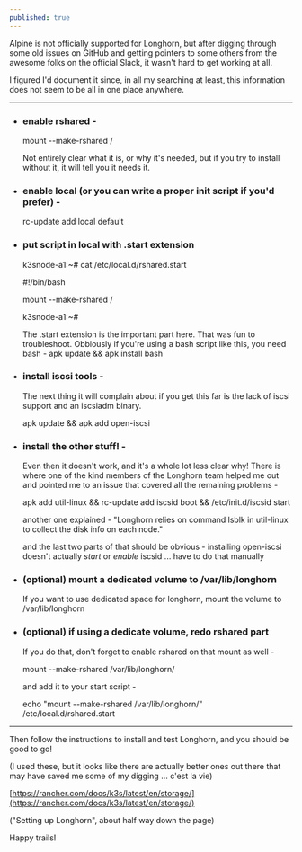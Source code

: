 ```yaml
---
published: true
---
```

Alpine is not officially supported for Longhorn, but after digging through some old issues on GitHub and getting pointers to some others from the awesome folks on the official Slack, it wasn't hard to get working at all.

I figured I'd document it since, in all my searching at least, this information does not seem to be all in one place anywhere.

---

* ### enable rshared -

    mount --make-rshared /

    Not entirely clear what it is, or why it's needed, but if you try to install without it, it will tell you it needs it.


* ### enable local (or you can write a proper init script if you'd prefer) -

    rc-update add local default


* ### put script in local with .start extension


    k3snode-a1:~# cat /etc/local.d/rshared.start
    
    #!/bin/bash
    
    mount --make-rshared /
    
    k3snode-a1:~#


    The .start extension is the important part here.  That was fun to troubleshoot.
Obbiously if you're using a bash script like this, you need bash - apk update && apk install bash


* ### install iscsi tools -

    The next thing it will complain about if you get this far is the lack of iscsi support and an iscsiadm binary.

    apk update && apk add open-iscsi


* ### install the other stuff! -

    Even then it doesn't work, and it's a whole lot less clear why!  There is where one of the kind members of the Longhorn team helped me out and pointed me to an issue that covered all the remaining problems -

    apk add util-linux && rc-update add iscsid boot && /etc/init.d/iscsid start

    another one explained - "Longhorn relies on command lsblk in util-linux to collect the disk info on each node."

    and the last two parts of that should be obvious - installing open-iscsi doesn't actually *start* or *enable* iscsid ... have to do that manually


* ### (optional) mount a dedicated volume to /var/lib/longhorn

    If you want to use dedicated space for longhorn, mount the volume to /var/lib/longhorn


* ### (optional) if using a dedicate volume, redo rshared part

    If you do that, don't forget to enable rshared on that mount as well -

    mount --make-rshared /var/lib/longhorn/

    and add it to your start script -

    echo "mount --make-rshared /var/lib/longhorn/"  /etc/local.d/rshared.start


---

Then follow the instructions to install and test Longhorn, and you should be good to go!

(I used these, but it looks like there are actually better ones out there that may have saved me some of my digging ... c'est la vie)

[https://rancher.com/docs/k3s/latest/en/storage/](https://rancher.com/docs/k3s/latest/en/storage/)

("Setting up Longhorn", about half way down the page)


Happy trails!
